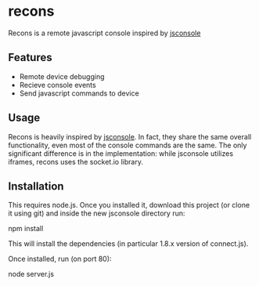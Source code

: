 recons
======

Recons is a remote javascript console inspired by [jsconsole](http://jsconsole.com)

Features
--------

* Remote device debugging
* Recieve console events
* Send javascript commands to device

Usage
-----

Recons is heavily inspired by [jsconsole](http://jsconsole.com). In fact, they share the same overall functionality, even most of the console commands are the same. The only significant difference is in the implementation: while jsconsole utilizes iframes, recons uses the socket.io library.

Installation
------------

This requires node.js. Once you installed it, download this project (or clone it using git) and inside the new jsconsole directory run:

npm install

This will install the dependencies (in particular 1.8.x version of connect.js).

Once installed, run (on port 80):

node server.js
